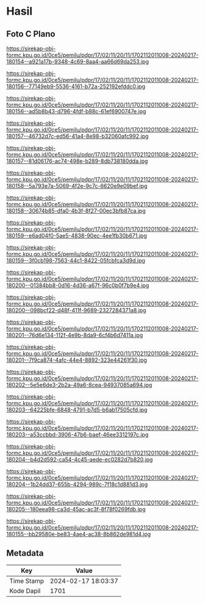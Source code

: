 # Hasil

## Foto C Plano

https://sirekap-obj-formc.kpu.go.id/0ce5/pemilu/pdpr/17/02/11/20/11/1702112011008-20240217-180154--a921a17b-9348-4c69-8aa4-aa66d69da253.jpg

https://sirekap-obj-formc.kpu.go.id/0ce5/pemilu/pdpr/17/02/11/20/11/1702112011008-20240217-180156--77149eb9-5536-4161-b72a-252192efddc0.jpg

https://sirekap-obj-formc.kpu.go.id/0ce5/pemilu/pdpr/17/02/11/20/11/1702112011008-20240217-180156--ad5b8b43-d796-4fdf-b88c-61ef6900747e.jpg

https://sirekap-obj-formc.kpu.go.id/0ce5/pemilu/pdpr/17/02/11/20/11/1702112011008-20240217-180157--46732d7c-ed56-41a4-8e98-b32060afc992.jpg

https://sirekap-obj-formc.kpu.go.id/0ce5/pemilu/pdpr/17/02/11/20/11/1702112011008-20240217-180157--81d06176-ac74-498e-b289-8db738180dda.jpg

https://sirekap-obj-formc.kpu.go.id/0ce5/pemilu/pdpr/17/02/11/20/11/1702112011008-20240217-180158--5a793e7a-5069-4f2e-9c7c-6620e9e09bef.jpg

https://sirekap-obj-formc.kpu.go.id/0ce5/pemilu/pdpr/17/02/11/20/11/1702112011008-20240217-180158--30674b85-dfa0-4b3f-8f27-00ec3bfb87ca.jpg

https://sirekap-obj-formc.kpu.go.id/0ce5/pemilu/pdpr/17/02/11/20/11/1702112011008-20240217-180159--e6ad04f0-5ae5-4838-90ec-4ee1fb30b671.jpg

https://sirekap-obj-formc.kpu.go.id/0ce5/pemilu/pdpr/17/02/11/20/11/1702112011008-20240217-180159--3f0cb198-7563-44c1-8422-05fcbfca3d9d.jpg

https://sirekap-obj-formc.kpu.go.id/0ce5/pemilu/pdpr/17/02/11/20/11/1702112011008-20240217-180200--01384bb8-0d16-4d36-a67f-96c0b0f7b9e4.jpg

https://sirekap-obj-formc.kpu.go.id/0ce5/pemilu/pdpr/17/02/11/20/11/1702112011008-20240217-180200--098bcf22-d48f-411f-9689-2327284371a8.jpg

https://sirekap-obj-formc.kpu.go.id/0ce5/pemilu/pdpr/17/02/11/20/11/1702112011008-20240217-180201--76d6e134-112f-4e9b-8da9-6cf4b6d7411a.jpg

https://sirekap-obj-formc.kpu.go.id/0ce5/pemilu/pdpr/17/02/11/20/11/1702112011008-20240217-180201--7f9ca874-4afc-44e4-8892-323e44261f30.jpg

https://sirekap-obj-formc.kpu.go.id/0ce5/pemilu/pdpr/17/02/11/20/11/1702112011008-20240217-180202--5e5e6de3-2b2a-49a6-8cea-94937085a694.jpg

https://sirekap-obj-formc.kpu.go.id/0ce5/pemilu/pdpr/17/02/11/20/11/1702112011008-20240217-180203--64225bfe-6848-4791-b7d5-b6ab17505cfd.jpg

https://sirekap-obj-formc.kpu.go.id/0ce5/pemilu/pdpr/17/02/11/20/11/1702112011008-20240217-180203--a53ccbbd-3906-47b6-baef-46ee3312197c.jpg

https://sirekap-obj-formc.kpu.go.id/0ce5/pemilu/pdpr/17/02/11/20/11/1702112011008-20240217-180204--b4d2d592-ca54-4c45-aede-ec0282d7b820.jpg

https://sirekap-obj-formc.kpu.go.id/0ce5/pemilu/pdpr/17/02/11/20/11/1702112011008-20240217-180204--1b24dd37-655b-4294-989c-7f18c1d881d3.jpg

https://sirekap-obj-formc.kpu.go.id/0ce5/pemilu/pdpr/17/02/11/20/11/1702112011008-20240217-180205--180eea98-ca3d-45ac-ac3f-8f78f0269fdb.jpg

https://sirekap-obj-formc.kpu.go.id/0ce5/pemilu/pdpr/17/02/11/20/11/1702112011008-20240217-180155--bb29580e-be83-4ae4-ac38-8b862de981d4.jpg


## Metadata

| Key        | Value               |
| ---------- | ------------------- |
| Time Stamp | 2024-02-17 18:03:37 |
| Kode Dapil | 1701                |



